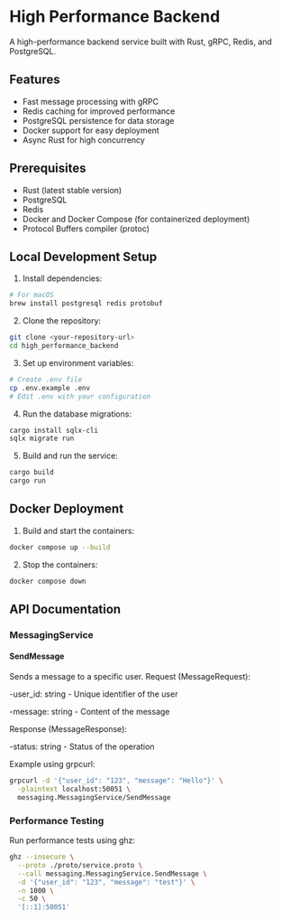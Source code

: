 # High Performance Backend

A high-performance backend service built with Rust, gRPC, Redis, and PostgreSQL.

## Features

- Fast message processing with gRPC
- Redis caching for improved performance
- PostgreSQL persistence for data storage
- Docker support for easy deployment
- Async Rust for high concurrency

## Prerequisites

- Rust (latest stable version)
- PostgreSQL
- Redis
- Docker and Docker Compose (for containerized deployment)
- Protocol Buffers compiler (protoc)

## Local Development Setup

1. Install dependencies:

```bash
# For macOS
brew install postgresql redis protobuf
```

2. Clone the repository:

```bash
git clone <your-repository-url>
cd high_performance_backend
```

3. Set up environment variables:

```bash
# Create .env file
cp .env.example .env
# Edit .env with your configuration
```

4. Run the database migrations:

```bash
cargo install sqlx-cli
sqlx migrate run
```

5. Build and run the service:

```bash
cargo build
cargo run
```

## Docker Deployment

1. Build and start the containers:

```bash
docker compose up --build
```

2. Stop the containers:

```bash
docker compose down
```

## API Documentation

### MessagingService

#### SendMessage

Sends a message to a specific user.
Request (MessageRequest):

-user_id: string - Unique identifier of the user

-message: string - Content of the message

Response (MessageResponse):

-status: string - Status of the operation

Example using grpcurl:

```bash
grpcurl -d '{"user_id": "123", "message": "Hello"}' \
  -plaintext localhost:50051 \
  messaging.MessagingService/SendMessage
```

### Performance Testing

Run performance tests using ghz:

```bash
ghz --insecure \
  --proto ./proto/service.proto \
  --call messaging.MessagingService.SendMessage \
  -d '{"user_id": "123", "message": "test"}' \
  -n 1000 \
  -c 50 \
  '[::1]:50051'
```
